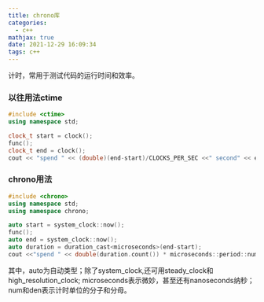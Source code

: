 ```yaml
---
title: chrono库
categories:
  - c++
mathjax: true
date: 2021-12-29 16:09:34
tags: c++
---
```

计时，常用于测试代码的运行时间和效率。

### 以往用法ctime

``` cpp
#include <ctime>
using namespace std;

clock_t start = clock();
func();
clock_t end = clock();
cout << "spend " << (double)(end-start)/CLOCKS_PER_SEC <<" second" << endl;  // 精确到毫秒
```


### chrono用法
``` cpp
#include <chrono>
using namespace std;
using namespace chrono;

auto start = system_clock::now();
func();
auto end = system_clock::now();
auto duration = duration_cast<microseconds>(end-start);
cout <<"spend " << double(duration.count()) * microseconds::period::num / microseconds::period::den << " second" << endl;

```
其中，auto为自动类型；除了system_clock,还可用steady_clock和high_resolution_clock; microseconds表示微妙，甚至还有nanoseconds纳秒；num和den表示计时单位的分子和分母。
